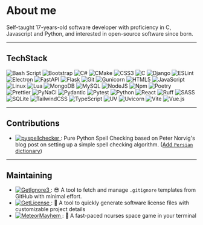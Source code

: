 # About me

Self-taught 17-years-old software developer with proficiency in C, Javascript and Python, and interested in open-source software since born.

---

## TechStack

![Bash Script](https://img.shields.io/badge/bash_script-black?style=for-the-badge&logo=gnu-bash&logoColor=white)
![Bootstrap](https://img.shields.io/badge/Bootsrap-black?style=for-the-badge&logo=bootstrap&logoColor=white)
![C#](https://img.shields.io/badge/c%23-black?style=for-the-badge&logo=csharp&logoColor=white)
![CMake](https://img.shields.io/badge/Cmake-black?style=for-the-badge&logo=cmake&logoColor=white)
![CSS3](https://img.shields.io/badge/css3-black?style=for-the-badge&logo=css&logoColor=white)
![C](https://img.shields.io/badge/c-black?style=for-the-badge&logo=c&logoColor=white)
![Django](https://img.shields.io/badge/django-black?style=for-the-badge&logo=django&logoColor=white)
![ESLint](https://img.shields.io/badge/ESLint-black?style=for-the-badge&logo=eslint&logoColor=white)
![Electron](https://img.shields.io/badge/Electron-black?style=for-the-badge&logo=electron&logoColor=white)
![FastAPI](https://img.shields.io/badge/FastAPI-black?style=for-the-badge&logo=fastapi&logoColor=white)
![Flask](https://img.shields.io/badge/flask-black?style=for-the-badge&logo=flask&logoColor=white)
![Git](https://img.shields.io/badge/git-black?style=for-the-badge&logo=git&logoColor=white)
![Gunicorn](https://img.shields.io/badge/gunicorn-black?style=for-the-badge&logo=gunicorn&logoColor=white)
![HTML5](https://img.shields.io/badge/html5-black?style=for-the-badge&logo=html5&logoColor=white)
![JavaScript](https://img.shields.io/badge/javascript-black?style=for-the-badge&logo=javascript&logoColor=white)
![Linux](https://img.shields.io/badge/Linux-black?style=for-the-badge&logo=linux&logoColor=white)
![Lua](https://img.shields.io/badge/lua-black?style=for-the-badge&logo=lua&logoColor=white)
![MongoDB](https://img.shields.io/badge/MongoDB-black?style=for-the-badge&logo=mongodb&logoColor=white)
![MySQL](https://img.shields.io/badge/mysql-black?style=for-the-badge&logo=mysql&logoColor=white)
![NodeJS](https://img.shields.io/badge/node.js-black?style=for-the-badge&logo=node.js&logoColor=white)
![Npm](https://img.shields.io/badge/Npm-black?style=for-the-badge&logo=npm&logoColor=white)
![Poetry](https://img.shields.io/badge/Poetry-black?style=for-the-badge&logo=poetry&logoColor=white)
![Prettier](https://img.shields.io/badge/Prettier-black?style=for-the-badge&logo=prettier&logoColor=white)
![PyNaCl](https://img.shields.io/badge/PyNaCl-black?style=for-the-badge&logo=pypi&logoColor=white)
![Pydantic](https://img.shields.io/badge/Pydantic-black?style=for-the-badge&logo=pydantic&logoColor=white)
![Pytest](https://img.shields.io/badge/pytest-black?style=for-the-badge&logo=pytest&logoColor=white)
![Python](https://img.shields.io/badge/python-black?style=for-the-badge&logo=python&logoColor=white)
![React](https://img.shields.io/badge/react-black?style=for-the-badge&logo=react&logoColor=white)
![Ruff](https://img.shields.io/badge/Ruff-black?style=for-the-badge&logo=ruff&logoColor=white)
![SASS](https://img.shields.io/badge/SASS-black?style=for-the-badge&logo=SASS&logoColor=white)
![SQLite](https://img.shields.io/badge/sqlite-black?style=for-the-badge&logo=sqlite&logoColor=white)
![TailwindCSS](https://img.shields.io/badge/tailwindcss-black?style=for-the-badge&logo=tailwind-css&logoColor=white)
![TypeScript](https://img.shields.io/badge/typescript-black?style=for-the-badge&logo=typescript&logoColor=white)
![UV](https://img.shields.io/badge/UV-black?style=for-the-badge&logo=uv&logoColor=white)
![Uvicorn](https://img.shields.io/badge/Uvicorn-black?style=for-the-badge&logo=pypi&logoColor=white)
![Vite](https://img.shields.io/badge/vite-black?style=for-the-badge&logo=vite&logoColor=white)
![Vue.js](https://img.shields.io/badge/Vue.js-black?style=for-the-badge&logo=vue.js&logoColor=white)

---

## Contributions

- [![pyspellchecker](https://img.shields.io/badge/PySpellChecker-black?style=for-the-badge&logo=pypi&logoColor=white)
](https://github.com/barrust/pyspellchecker): Pure Python Spell Checking based on Peter Norvig's blog post on setting up a simple spell checking algorithm. ([Add `Persian` dictionary](https://github.com/barrust/pyspellchecker/pull/181))

---

## Maintaining

- [![GetIgnore3](https://img.shields.io/badge/GetIgnore3-black?style=for-the-badge&logo=pypi&logoColor=white)
](https://github.com/ashkanfeyzollahi/getignore3): 😎 A tool to fetch and manage `.gitignore` templates from GitHub with minimal effort.
- [![GetLicense](https://img.shields.io/badge/GetLicense-black?style=for-the-badge&logo=pypi&logoColor=white)
](https://github.com/ashkanfeyzollahi/getlicense): 📖 A tool to quickly generate software license files with customizable project details
- [![MeteorMayhem](https://img.shields.io/badge/MeteorMayhem-black?style=for-the-badge&logo=c&logoColor=white)
](https://github.com/ashkanfeyzollahi/meteormayhem): 🚀 A fast-paced ncurses space game in your terminal
